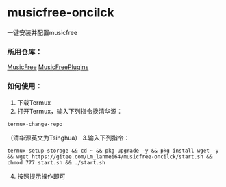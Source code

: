 # musicfree-oncilck
一键安装并配置musicfree
### 所用仓库：
[MusicFree](https://gitee.com/maotoumao/MusicFree)
[MusicFreePlugins](https://gitee.com/maotoumao/MusicFreePlugins)
### 如何使用：
1. 下载Termux
2. 打开Termux，输入下列指令换清华源：

```
termux-change-repo
```
（清华源英文为Tsinghua）
3.输入下列指令：
```
termux-setup-storage && cd ~ && pkg upgrade -y && pkg install wget -y && wget https://gitee.com/Lm_lanmei64/musicfree-oncilck/start.sh && chmod 777 start.sh && ./start.sh
```
4. 按照提示操作即可